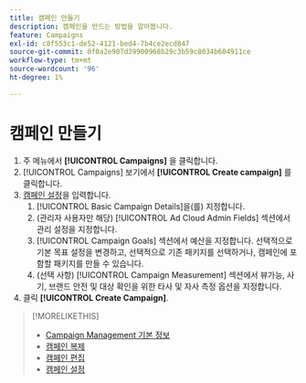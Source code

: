 ```yaml
---
title: 캠페인 만들기
description: 캠페인을 만드는 방법을 알아봅니다.
feature: Campaigns
exl-id: c8f553c1-de52-4121-bed4-7b4ce2ecd847
source-git-commit: 0f0a2e907d39900968b29c3b59c8034b604911ce
workflow-type: tm+mt
source-wordcount: '96'
ht-degree: 1%

---
```


# 캠페인 만들기

1. 주 메뉴에서 **[!UICONTROL Campaigns]** 을 클릭합니다.
1. [!UICONTROL Campaigns] 보기에서 **[!UICONTROL Create campaign]** 를 클릭합니다.
1. [캠페인 설정](campaign-settings.md)을 입력합니다.
   1. [!UICONTROL Basic Campaign Details]을(를) 지정합니다.
   1. (관리자 사용자만 해당) [!UICONTROL Ad Cloud Admin Fields] 섹션에서 관리 설정을 지정합니다.
   1. [!UICONTROL Campaign Goals] 섹션에서 예산을 지정합니다. 선택적으로 기본 목표 설정을 변경하고, 선택적으로 기존 패키지를 선택하거나, 캠페인에 포함할 패키지를 만들 수 있습니다.
   1. (선택 사항) [!UICONTROL Campaign Measurement] 섹션에서 뷰가능, 사기, 브랜드 안전 및 대상 확인을 위한 타사 및 자사 측정 옵션을 지정합니다.
1. 클릭 **[!UICONTROL Create Campaign]**.

>[!MORELIKETHIS]
>
>* [Campaign Management 기본 정보](campaign-about.md)
>* [캠페인 복제](campaign-duplicate.md)
>* [캠페인 편집](campaign-edit.md)
>* [캠페인 설정](campaign-settings.md)

